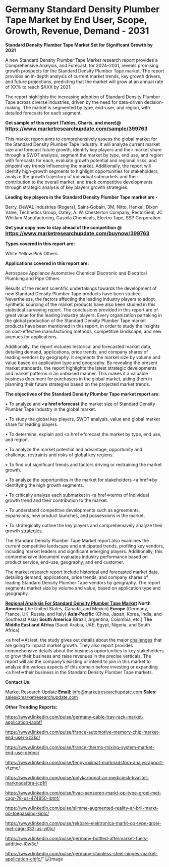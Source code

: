 # Germany Standard Density Plumber Tape Market by End User, Scope, Growth, Revenue, Demand - 2031

<strong>Standard Density Plumber Tape Market Set for Significant Growth by 2031</strong>

A new Standard Density Plumber Tape Market research report provides a Comprehensive Analysis, and Forecast, for 2024–2031, reveals promising growth prospects for the Standard Density Plumber Tape market. The report provides an in-depth analysis of current market trends, key growth drivers, and future projections, predicting that the market will grow at an annual rate of XX% to reach $XXX by 2031.

The report highlights the increasing adoption of Standard Density Plumber Tape across diverse industries, driven by the need for data-driven decision-making. The market is segmented by type, end-user, and region, with detailed forecasts for each segment.

<strong>Get sample of this report (Tables, Charts, and more)@ <a href=https://www.marketresearchupdate.com/sample/399763><font size=3 color=#0000ff>https://www.marketresearchupdate.com/sample/399763</font></a></strong>

This market report aims to comprehensively assess the global market for the Standard Density Plumber Tape Industry. It will analyze current market size and forecast future growth, identify key players and their market share through a SWOT analysis, segment the market by type, end use, and region with forecasts for each, evaluate growth potential and regional risks, and pinpoint key trends influencing the market. Additionally, the report will identify high-growth segments to highlight opportunities for stakeholders, analyze the growth trajectory of individual submarkets and their contribution to the overall market, and track competitive developments through strategic analysis of key players growth strategies.

<strong>Leading key players in the Standard Density Plumber Tape market are -</strong>

Berry, DeWAL Industries (Rogers), Saint-Gobain, 3M, Nitto, Henkel, Dixon Valve, Technetics Group, Oatey, A. W. Chesterton Company, RectorSeal, JC Whitlam Manufacturing, Gasoila Chemicals, Electro Tape, SSP Corporation

<strong>Get your copy now to stay ahead of the competition @ <a href=https://www.marketresearchupdate.com/buynow/399763><font size=3 color=#0000ff>https://www.marketresearchupdate.com/buynow/399763</font></a></strong>

<strong>Types covered in this report are:</strong>

White
Yellow
Pink
Others

<strong>Applications covered in this report are:</strong>

Aerospace
Appliance
Automotive
Chemical
Electronic and Electrical
Plumbing and Pipe
Others

Results of the recent scientific undertakings towards the development of new Standard Density Plumber Tape products have been studied. Nevertheless, the factors affecting the leading industry players to adopt synthetic sourcing of the market products have also been studied in this statistical surveying report. The conclusions provided in this report are of great value for the leading industry players. Every organization partaking in the global production of the Standard Density Plumber Tape market products have been mentioned in this report, in order to study the insights on cost-effective manufacturing methods, competitive landscape, and new avenues for applications.

Additionally, the report includes historical and forecasted market data, detailing demand, applications, price trends, and company shares of leading vendors by geography. It segments the market size by volume and value based on application type and geography. By revealing the present market standards, the report highlights the latest strategic developments and market patterns in an unbiased manner. This makes it a valuable business document for purchasers in the global market, aiding them in planning their future strategies based on the projected market trends.

<strong>The objectives of the Standard Density Plumber Tape market report are:</strong>

• To analyze and <strong><a href=><strong>forecast</strong></a></strong> the market size of Standard Density Plumber Tape Industry in the global market.

• To study the global key players, SWOT analysis, value and global market share for leading players.

• To determine, explain and <a href=>forecast</a> the market by type, end use, and region.

• To analyze the market potential and advantage, opportunity and challenge, restraints and risks of global key regions.

• To find out significant trends and factors driving or restraining the market growth.

• To analyze the opportunities in the market for stakeholders <a href=>by</a> identifying the high growth segments.

• To critically analyze each submarket in <a href=>terms</a> of individual growth trend and their contribution to the market.

• To understand competitive developments such as agreements, expansions, new product launches, and possessions in the market.

• To strategically outline the key players and comprehensively analyze their growth <a href=ASDF881288>strategies</a>.

The Standard Density Plumber Tape Market report also examines the current competitive landscape and anticipated trends, profiling key vendors, including market leaders and significant emerging players. Additionally, this comprehensive document evaluates industry performance based on product service, end-use, geography, and end customer.

The market research report include historical and forecasted market data, detailing demand, applications, price trends, and company shares of leading Standard Density Plumber Tape vendors by geography. The report segments market size by volume and value, based on application type and geography.

<strong><u><b>Regional Analysis For Standard Density Plumber Tape Market</b></u></strong>
<strong><b>North America</b></strong> (the United States, Canada, and Mexico)
<strong><b>Europe </b></strong>(Germany, France, UK, Russia, and Italy)
<strong><b>Asia-Pacific</b></strong> (China, Japan, Korea, India, and Southeast Asia)
<strong><b>South America</b></strong> (Brazil, Argentina, Colombia, etc.)
<strong><b>The Middle East and Africa</b></strong> (Saudi Arabia, UAE, Egypt, Nigeria, and South Africa)

<a href=>At last,</a> the study gives out details about the major <a href=ASDF991299>challenges</a> that are going to impact market growth. They also report provides comprehensive details about the business opportunities to key stakeholders to grow their business and raise revenues in the precise verticals. The report will aid the company’s existing or intend to join in this market to analyze the various aspects of this domain before investing or expanding <a href=>their</a> business in the Standard Density Plumber Tape markets.

<strong>Contact Us:</strong>

Market Research Update
<strong>Email:</strong> info@marketresearchupdate.com
<strong>Sales:</strong> sales@marketresearchupdate.com

<strong>Other Trending Reports:</strong>

<a href=https://www.linkedin.com/pulse/germany-cable-tray-rack-market-application-jaobf/>https://www.linkedin.com/pulse/germany-cable-tray-rack-market-application-jaobf/</a>

<a href=https://www.linkedin.com/pulse/france-automotive-memory-chip-market-end-user-xz3kc/>https://www.linkedin.com/pulse/france-automotive-memory-chip-market-end-user-xz3kc/</a>

<a href=https://www.linkedin.com/pulse/france-thermo-mixing-system-market-end-use-deqnc/>https://www.linkedin.com/pulse/france-thermo-mixing-system-market-end-use-deqnc/</a>

<a href=https://www.linkedin.com/pulse/fenpyroximat-marknadsföra-analysrapport-vfzme/>https://www.linkedin.com/pulse/fenpyroximat-marknadsföra-analysrapport-vfzme/</a>

<a href=https://www.linkedin.com/pulse/polykarbonat-av-medicinsk-kvalitet-marknadsföra-jcp1f/>https://www.linkedin.com/pulse/polykarbonat-av-medicinsk-kvalitet-marknadsföra-jcp1f/</a>

<a href=https://www.linkedin.com/pulse/hvac-sensoren-markt-op-type-groei-met-cagr-78-us-474850-ibtnf/>https://www.linkedin.com/pulse/hvac-sensoren-markt-op-type-groei-met-cagr-78-us-474850-ibtnf/</a>

<a href=https://www.linkedin.com/pulse/slimme-augmented-reality-ar-bril-markt-op-toepassing-kjplc/>https://www.linkedin.com/pulse/slimme-augmented-reality-ar-bril-markt-op-toepassing-kjplc/</a>

<a href=https://www.linkedin.com/pulse/rekbare-elektronica-markt-op-type-groei-met-cagr-333-us-vi0jc/>https://www.linkedin.com/pulse/rekbare-elektronica-markt-op-type-groei-met-cagr-333-us-vi0jc/</a>

<a href=https://www.linkedin.com/pulse/germany-bottled-aftermarket-fuels-additive-i0w3c/>https://www.linkedin.com/pulse/germany-bottled-aftermarket-fuels-additive-i0w3c/</a>

<a href=https://www.linkedin.com/pulse/germany-stainless-steel-hinges-market-application-chjfc/>https://www.linkedin.com/pulse/germany-stainless-steel-hinges-market-application-chjfc/</a>"
![image](https://github.com/user-attachments/assets/4282d146-e2ca-4490-8bfe-bfb0daec61f2)
